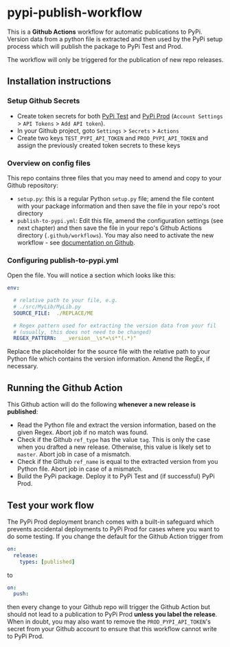 # pypi-publish-workflow

This is a __Github Actions__ workflow for automatic publications to PyPi. Version data from a python file is extracted and then used by the PyPi setup process which will publish the package to PyPi Test and Prod. 

The workflow will only be triggered for the publication of new repo releases.

## Installation instructions

### Setup Github Secrets

- Create token secrets for both [PyPi Test](https://test.pypi.org/) and [PyPi Prod](https://www.pypi.org/) (``Account Settings`` > ``API Tokens`` > ``Add API token``). 
- In your Github project, goto ``Settings`` > ``Secrets`` > ``Actions``
- Create two keys ``TEST_PYPI_API_TOKEN`` and ``PROD_PYPI_API_TOKEN`` and assign the previously created token secrets to these keys

### Overview on config files

This repo contains three files that you may need to amend and copy to your Github repository:

- ``setup.py``: this is a regular Python ``setup.py`` file; amend the file content with your package information and then save the file in your repo's root directory
- ``publish-to-pypi.yml``: Edit this file, amend the configuration settings (see next chapter) and then save the file in your repo's Github Actions directory (``.github/workflows``). You may also need to activate the new workflow - see [documentation on Github](https://docs.github.com/en/actions).

### Configuring publish-to-pypi.yml

Open the file. You will notice a section which looks like this:

```yml
env:

  # relative path to your file, e.g.
  # ./src/MyLib/MyLib.py
  SOURCE_FILE:  ./REPLACE/ME

  # Regex pattern used for extracting the version data from your fil
  # (usually, this does not need to be changed)
  REGEX_PATTERN:  __version__\s*=\s*"(.*)"
```

Replace the placeholder for the source file with the relative path to your Python file which contains the version information. Amend the RegEx, if necessary.

## Running the Github Action

This Github action will do the following __whenever a new release is published__:

- Read the Python file and extract the version information, based on the given Regex. Abort job if no match was found.
- Check if the Github ``ref_type`` has the value ``tag``. This is only the case when you drafted a new release. Otherwise, this value is likely set to ``master``. Abort job in case of a mismatch.
- Check if the Github ``ref_name`` is equal to the extracted version from you Python file. Abort job in case of a mismatch.
- Build the PyPi package. Deploy it to PyPi Test and (if successful) PyPi Prod.

## Test your work flow

The PyPi Prod deployment branch comes with a built-in safeguard which prevents accidental deployments to PyPi Prod for cases where you want to do some testing. If you change the default for the Github Action trigger from

```yml
on:
  release:
    types: [published]
```

to

```yml
on:
  push:
```

then every change to your Github repo will trigger the Github Action but should not lead to a publication to PyPi Prod __unless you label the release__. When in doubt, you may also want to remove the ``PROD_PYPI_API_TOKEN``'s secret from your Github account to ensure that this workflow cannot write to PyPi Prod.
